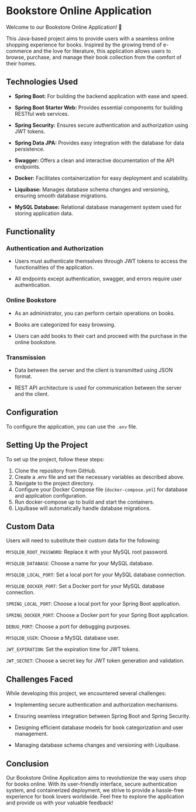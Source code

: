 # Bookstore Online Application

Welcome to our Bookstore Online Application! 📖

This Java-based project aims to provide users with a seamless online shopping experience for books. Inspired by the growing trend of e-commerce and the love for literature, this application allows users to browse, purchase, and manage their book collection from the comfort of their homes.

## Technologies Used

* **Spring Boot:** For building the backend application with ease and speed.

* **Spring Boot Starter Web:** Provides essential components for building RESTful web services.

* **Spring Security:** Ensures secure authentication and authorization using JWT tokens.

* **Spring Data JPA:** Provides easy integration with the database for data persistence.

* **Swagger:** Offers a clean and interactive documentation of the API endpoints.

* **Docker:** Facilitates containerization for easy deployment and scalability.

* **Liquibase:** Manages database schema changes and versioning, ensuring smooth database migrations.

* **MySQL Database:** Relational database management system used for storing application data.

## Functionality

### Authentication and Authorization

* Users must authenticate themselves through JWT tokens to access the functionalities of the application.

* All endpoints except authentication, swagger, and errors require user authentication.

### Online Bookstore

* As an administrator, you can perform certain operations on books.

* Books are categorized for easy browsing.

* Users can add books to their cart and proceed with the purchase in the online bookstore.

### Transmission

* Data between the server and the client is transmitted using JSON format.

* REST API architecture is used for communication between the server and the client.

## Configuration

To configure the application, you can use the `.env` file.

## Setting Up the Project

To set up the project, follow these steps:

1.	Clone the repository from GitHub.
2.	Create a .env file and set the necessary variables as described above.
3.	Navigate to the project directory.
4.	Configure your Docker Compose file (`docker-compose.yml`) for database and application configuration.
5.	Run docker-compose up to build and start the containers.
6.	Liquibase will automatically handle database migrations.

## Custom Data

Users will need to substitute their custom data for the following:

`MYSQLDB_ROOT_PASSWORD`: Replace it with your MySQL root password.

`MYSQLDB_DATABASE`: Choose a name for your MySQL database.

`MYSQLDB_LOCAL_PORT`: Set a local port for your MySQL database connection.

`MYSQLDB_DOCKER_PORT`: Set a Docker port for your MySQL database connection.

`SPRING_LOCAL_PORT`: Choose a local port for your Spring Boot application.

`SPRING_DOCKER_PORT`: Choose a Docker port for your Spring Boot application.

`DEBUG_PORT`: Choose a port for debugging purposes.

`MYSQLDB_USER`: Choose a MySQL database user.

`JWT_EXPIRATION`: Set the expiration time for JWT tokens.

`JWT_SECRET`: Choose a secret key for JWT token generation and validation.

## Challenges Faced

While developing this project, we encountered several challenges:

* Implementing secure authentication and authorization mechanisms.

* Ensuring seamless integration between Spring Boot and Spring Security.

* Designing efficient database models for book categorization and user management.

* Managing database schema changes and versioning with Liquibase.

## Conclusion

Our Bookstore Online Application aims to revolutionize the way users shop for books online. With its user-friendly interface, secure authentication system, and containerized deployment, we strive to provide a hassle-free experience for book lovers worldwide.
Feel free to explore the application and provide us with your valuable feedback!